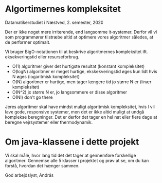 # Algortimernes kompleksitet 
Datamatikerstudiet i Næstved, 2. semester, 2020

Der er ikke noget mere irriterende, end langsomme it-systemer. Derfor vil vi som programmører tilstræbe altid at optimere vores algoritmer således, at de performer optimalt.

Vi bruger BigO-notationen til at beskrive algoritmernes kompleksitet ift. eksekveringstid eller resurseforbrug. 

- O(1) algoritmer giver det hurtigste resultat (konstant kompleksitet)
- O(logN) algoritmer er meget hurtige, ekskekveringstid øges kun lidt hvis N øges (logaritmisk kompleksitet)
- O(N) algoritmer er hurtige, men tager længere tid jo større N er (linær kompleksitet) 
- O(N^2) jo større N er, jo langsommere er disse algoritmer   
- O(N!) don't go there

Jeres algoritmer skal have mindst muligt algoritmisk kompleksitet, hvis I vil lave gode, responsive systemer, men det er ikke altid muligt at undgå komplekse beregninger. Det er derfor det tager en hel nat eller flere dage at beregne vejrsystemer eller thermodynamik. 

# Om java-klassene i dette projekt
Vi skal måle, hvor lang tid det det tager at gennemføre forskellige algoritmer. Gennemse alle 5 klasser i projektet og prøv at se, om du kan forstå, hvordan det hænger sammen. 

God arbejdslyst, András
